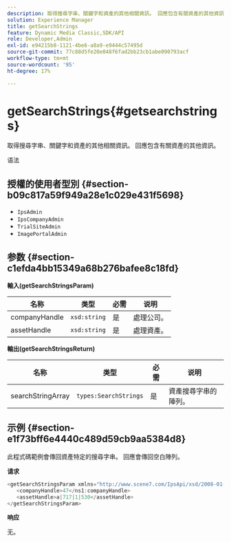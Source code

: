 ```yaml
---
description: 取得搜尋字串、關鍵字和資產的其他相關資訊。 回應包含有關資產的其他資訊。
solution: Experience Manager
title: getSearchStrings
feature: Dynamic Media Classic,SDK/API
role: Developer,Admin
exl-id: e94215b8-1121-4be6-a8a9-e9444c57495d
source-git-commit: 77c88d5fe20e048f6fad2bb23cb1abe090793acf
workflow-type: tm+mt
source-wordcount: '95'
ht-degree: 17%

---
```


# getSearchStrings{#getsearchstrings}

取得搜尋字串、關鍵字和資產的其他相關資訊。 回應包含有關資產的其他資訊。

语法

## 授權的使用者型別 {#section-b09c817a59f949a28e1c029e431f5698}

* `IpsAdmin`
* `IpsCompanyAdmin`
* `TrialSiteAdmin`
* `ImagePortalAdmin`

## 参数 {#section-c1efda4bb15349a68b276bafee8c18fd}

**輸入(getSearchStringsParam)**

| 名称 | 类型 | 必需 | 说明 |
|---|---|---|---|
| companyHandle | `xsd:string` | 是 | 處理公司。 |
| assetHandle | `xsd:string` | 是 | 處理資產。 |

**輸出(getSearchStringsReturn)**

| 名称 | 类型 | 必需 | 说明 |
|---|---|---|---|
| searchStringArray | `types:SearchStrings` | 是 | 資產搜尋字串的陣列。 |

## 示例 {#section-e1f73bff6e4440c489d59cb9aa5384d8}

此程式碼範例會傳回資產特定的搜尋字串。 回應會傳回空白陣列。

**请求**

```java
<getSearchStringsParam xmlns="http://www.scene7.com/IpsApi/xsd/2008-01-15">
   <companyHandle>47</ns1:companyHandle>
   <assetHandle>a|717|1|530</assetHandle>
</getSearchStringsParam>
```

**响应**

无。
